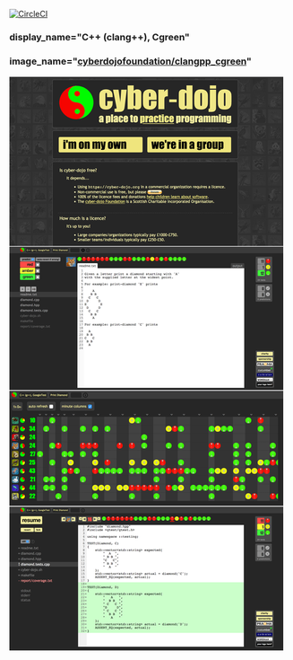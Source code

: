 [![CircleCI](https://circleci.com/gh/cyber-dojo-start-points/clangplusplus-cgreen.svg?style=svg)](https://circleci.com/gh/cyber-dojo-start-points/clangplusplus-cgreen)

### display_name="C++ (clang++), Cgreen"
### image_name="[cyberdojofoundation/clangpp_cgreen](https://hub.docker.com/repository/docker/cyberdojofoundation/clangpp_cgreen)"

![cyber-dojo.org home page](https://github.com/cyber-dojo/cyber-dojo/blob/master/shared/home_page_snapshot.png)
